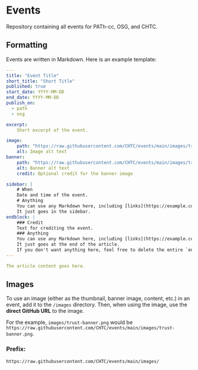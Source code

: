 # Events
Repository containing all events for PATh-cc, OSG, and CHTC.

## Formatting

Events are written in Markdown. Here is an example template:

```yaml
---
title: "Event Title"
short_title: "Short Title"
published: true
start_date: YYYY-MM-DD
end_date: YYYY-MM-DD
publish_on:
  - path
  - osg

excerpt:
    Short excerpt of the event.

image:
    path: "https://raw.githubusercontent.com/CHTC/events/main/images/trust-webinar-preview.png"
    alt: Image alt text
banner:
    path: "https://raw.githubusercontent.com/CHTC/events/main/images/trust-banner.png"
    alt: Banner alt text
    credit: Optional credit for the banner image

sidebar: |
    # When
    Date and time of the event.
    # Anything
    You can use any Markdown here, including [links](https://example.com).
    It just goes in the sidebar.
endblock: |
    ### Credit
    Text for crediting the event.
    ### Anything
    You can use any Markdown here, including [links](https://example.com).
    It just goes at the end of the article.
    If you don't want anything here, feel free to delete the entire `endblock:` tag.
---

The article content goes here.
```

## Images

To use an image (either as the thumbnail, banner image, content, etc.) in an event, add it to the `/images` directory. Then, when using the image, use the **direct GitHub URL** to the image.

For the example, `images/trust-banner.png` would be `https://raw.githubusercontent.com/CHTC/events/main/images/trust-banner.png`.

### Prefix:

`https://raw.githubusercontent.com/CHTC/events/main/images/`
